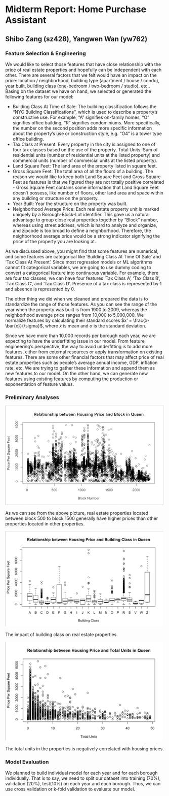 # Midterm Report: Home Purchase Assistant
## Shibo Zang (sz428), Yangwen Wan (yw762)

### Feature Selection & Engineering
We would like to select those features that have close relationship with the price of real estate properties and hopefully can be independent with each other. There are several factors that we felt would have an impact on the price: location / neighborhood, building type (apartment / house / condo), year built, building class (one-bedroom / two-bedroom / studio), etc.. Basing on the dataset we have on hand, we selected or generated the following features for our model:

- Building Class At Time of Sale: The building classification follows the “NYC Building Classifications”, which is used to describe a property’s constructive use. For example, “A” signifies on-family homes, “O” signifies office building, “R” signifies condominiums. More specifically, the number on the second position adds more specific information about the property’s use or construction style, e.g. “O4” is a tower type office buliding.
- Tax Class at Present: Every property in the city is assigned to one of four tax classes based on the use of the property.
Total Units: Sum of residential units (number of residential units at the listed property) and commercial units (number of commercial units at the listed property).
- Land Square Feet: The land area of the property listed in square feet.
- Gross Square Feet: The total area of all the floors of a building. The reason we would like to keep both Land Square Feet and Gross Square Feet as features is that we figured they are not totally positive correlated - Gross Square Feet contains some information that Land Square Feet doesn’t possess, like number of floors, other land area and space within any building or structure on the property.
- Year Built: Year the structure on the property was built.
- Neighborhood Average Price: Each real estate property unit is marked uniquely by a Borough-Block-Lot identifier. This gave us a natural advantage to group close real properties together by “Block” number, whereas using street address, which is hard to analyze and organize, and zipcode is too broad to define a neighborhood. Therefore, the neighborhood average price would be a strong indicator signifying the price of the property you are looking at.  

As we discussed above, you might find that some features are numerical, and some features are categorical like ‘Building Class At Time Of Sale’ and ‘Tax Class At Present’. Since most regression models or ML algorithms cannot fit categorical variables, we are going to use dummy coding to convert a categorical feature into continuous variable. For example, there are four tax classes, we can have four features ‘Tax Class A’, ‘Tax Class B’, ‘Tax Class C’, and ‘Tax Class D’. Presence of a tax class is represented by 1 and absence is represented by 0.  

The other thing we did when we cleaned and prepared the data is to standardize the range of those features. As you can see the range of the year when the property was built is from 1900 to 2009, whereas the neighborhood average price ranges from 10,000 to 5,000,000. We normalize features by calculating their standard scores $x’ = \frac{x-\bar{x}}{\sigma}$, where $\bar{x}$ is mean and $\sigma$ is the standard deviation.  

Since we have more than 10,000 records per borough each year, we are expecting to have the underfitting issue in our model. From feature engineering’s perspective, the way to avoid underfitting is to add more features, either from external resources or apply transformation on existing features. There are some other financial factors that may affect price of real estate properties such as people’s average annual income, GDP, inflation rate, etc. We are trying to gather these information and append them as new features to our model. On the other hand, we can generate new features using existing features by computing the production or exponentiation of feature values.

### Preliminary Analyses
<img src="./image/Housing Price - Block.png" width="500">  

As we can see from the above picture, real estate properties located between block 500 to block 1500 generally have higher prices than other properties located in other properties.  

<img src="./image/Housing Price - Building Class.png" width="500">   

The impact of building class on real estate properties.  

<img src="./image/Housing Price - Total Units.png" width="500">  

The total units in the properties is negatively correlated with housing prices.

### Model Evaluation
We planned to build individual model for each year and for each borough individually. That is to say, we need to split our dataset into training (70%), validation (20%), test(10%) on each year and each borough. Thus, we can use cross validation or k-fold validation to evaluate our model.
